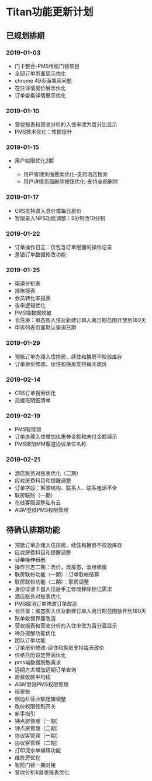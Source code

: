 # Titan功能更新计划

## 已规划排期

### 2019-01-03

* 门卡整合-PMS传统门锁项目
* 全部订单页面显示优化
* chrome 49页面兼容问题
* 在住详情房价展示优化
* 订单查看详情展示优化

### 2019-01-10

* 营收报表和营收分析的入住率改为百分比显示
* PMS技术优化：性能提升

### 2019-01-15

* 用户权限优化2期
* * 用户管理页面搜索优化-支持酒店搜索
  * 用户详情页面删除按钮优化-支持全部删除

### 2019-01-17

* CRS支持录入总价或每日房价
* 客服录入NPS功能调整：5分制改10分制

### 2019-01-22

* 订单操作日志：仅包含订单层面的操作记录
* 差错订单数据修改功能

### 2019-01-25

* 渠道分析表
* 挂账报表
* 会员转化率报表
* 夜审逻辑优化
* PMS端数据脱敏
* 长住房：房态图入住及新建订单入离日期范围开放到180天
* 申诉列表页面默认查询日期

### 2019-01-29

* 预抵订单办理入住排房、续住和换房不校验库存
* 订单房价修改、续住和换房支持每天改价

### 2019-02-14

* CRS订单搜索优化
* 交接班明细清单

### 2019-02-19

* PMS智能锁
* 订单办理入住增加优惠券金额和未付金额展示
* PMS增加MM渠道协议单位名称

### 2019-02-21

* 酒店账务对账表优化（二期）
* 应收房费科目和提醒调整
* 订单字段：客源结构、联系人、联系电话不全
* 联房联账（一期）
* 在线客服调整私有云
* AGM登陆PMS权限管理

### 

## 待确认排期功能

* 预抵订单办理入住排房、续住和换房不校验库存
* 应收房费科目和提醒调整
* ~~订单操作日志~~
* 操作日志二期：改价，改房态，改维修房
* 联房联帐功能（一期）：订单联帐结算
* 联房联帐功能（二期）：联房调整
* 身份证读卡器入住后手工修改移除标记需求
* 酒店账务对账表优化
* PMS取消订单修改订单改造
* 长住房：房态图入住及新建订单入离日期范围放开到180天
* 账单收银界面改造
* 营收报表和营收分析的入住率改为百分百显示
* 待办提醒功能优化
* 团队订单功能
* 订单房价修改-续住和换房支持每天改价
* 价格日历设定界面优化
* pms端数据脱敏需求
* 远期方太增加远期订单查询
* 房费收款平均线
* AGM登陆PMS权限管理
* 哑房账
* 侧边栏营业额逻辑调整
* 改价权限控制开关
* 新手指引
* 钟点房管理（一期）
* 钟点房管理（二期）
* 协议客管理（一期）
* 协议客管理（二期）
* 打印流水单编辑功能
* 维修房优化
* 智能门锁一期对接
* 营收分析&营收报表优化


